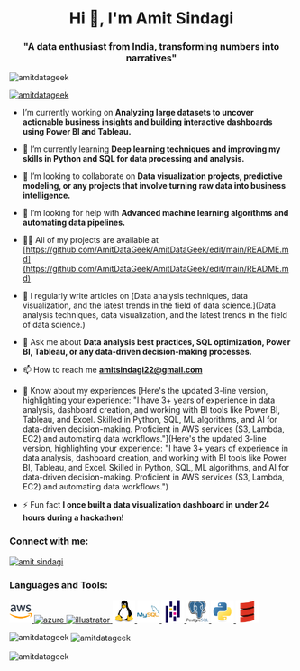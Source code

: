 <h1 align="center">Hi 👋, I'm Amit Sindagi</h1>
<h3 align="center">"A data enthusiast from India, transforming numbers into narratives"</h3>

<p align="left"> <img src="https://komarev.com/ghpvc/?username=amitdatageek&label=Profile%20views&color=0e75b6&style=flat" alt="amitdatageek" /> </p>

<p align="left"> <a href="https://github.com/ryo-ma/github-profile-trophy"><img src="https://github-profile-trophy.vercel.app/?username=amitdatageek" alt="amitdatageek" /></a> </p>

- I’m currently working on **Analyzing large datasets to uncover actionable business insights and building interactive dashboards using Power BI and Tableau.**

- 🌱 I’m currently learning **Deep learning techniques and improving my skills in Python and SQL for data processing and analysis.**

- 👯 I’m looking to collaborate on **Data visualization projects, predictive modeling, or any projects that involve turning raw data into business intelligence.**

- 🤝 I’m looking for help with **Advanced machine learning algorithms and automating data pipelines.**

- 👨‍💻 All of my projects are available at [https://github.com/AmitDataGeek/AmitDataGeek/edit/main/README.md](https://github.com/AmitDataGeek/AmitDataGeek/edit/main/README.md)

- 📝 I regularly write articles on [Data analysis techniques, data visualization, and the latest trends in the field of data science.](Data analysis techniques, data visualization, and the latest trends in the field of data science.)

- 💬 Ask me about **Data analysis best practices, SQL optimization, Power BI, Tableau, or any data-driven decision-making processes.**

- 📫 How to reach me **amitsindagi22@gmail.com**

- 📄 Know about my experiences [Here's the updated 3-line version, highlighting your experience: "I have 3+ years of experience in data analysis, dashboard creation, and working with BI tools like Power BI, Tableau, and Excel. Skilled in Python, SQL, ML algorithms, and AI for data-driven decision-making. Proficient in AWS services (S3, Lambda, EC2) and automating data workflows."](Here's the updated 3-line version, highlighting your experience: "I have 3+ years of experience in data analysis, dashboard creation, and working with BI tools like Power BI, Tableau, and Excel. Skilled in Python, SQL, ML algorithms, and AI for data-driven decision-making. Proficient in AWS services (S3, Lambda, EC2) and automating data workflows.")

- ⚡ Fun fact **I once built a data visualization dashboard in under 24 hours during a hackathon!**

<h3 align="left">Connect with me:</h3>
<p align="left">
<a href="https://linkedin.com/in/amit sindagi" target="blank"><img align="center" src="https://raw.githubusercontent.com/rahuldkjain/github-profile-readme-generator/master/src/images/icons/Social/linked-in-alt.svg" alt="amit sindagi" height="30" width="40" /></a>
</p>

<h3 align="left">Languages and Tools:</h3>
<p align="left"> <a href="https://aws.amazon.com" target="_blank" rel="noreferrer"> <img src="https://raw.githubusercontent.com/devicons/devicon/master/icons/amazonwebservices/amazonwebservices-original-wordmark.svg" alt="aws" width="40" height="40"/> </a> <a href="https://azure.microsoft.com/en-in/" target="_blank" rel="noreferrer"> <img src="https://www.vectorlogo.zone/logos/microsoft_azure/microsoft_azure-icon.svg" alt="azure" width="40" height="40"/> </a> <a href="https://www.adobe.com/in/products/illustrator.html" target="_blank" rel="noreferrer"> <img src="https://www.vectorlogo.zone/logos/adobe_illustrator/adobe_illustrator-icon.svg" alt="illustrator" width="40" height="40"/> </a> <a href="https://www.linux.org/" target="_blank" rel="noreferrer"> <img src="https://raw.githubusercontent.com/devicons/devicon/master/icons/linux/linux-original.svg" alt="linux" width="40" height="40"/> </a> <a href="https://www.mysql.com/" target="_blank" rel="noreferrer"> <img src="https://raw.githubusercontent.com/devicons/devicon/master/icons/mysql/mysql-original-wordmark.svg" alt="mysql" width="40" height="40"/> </a> <a href="https://pandas.pydata.org/" target="_blank" rel="noreferrer"> <img src="https://raw.githubusercontent.com/devicons/devicon/2ae2a900d2f041da66e950e4d48052658d850630/icons/pandas/pandas-original.svg" alt="pandas" width="40" height="40"/> </a> <a href="https://www.postgresql.org" target="_blank" rel="noreferrer"> <img src="https://raw.githubusercontent.com/devicons/devicon/master/icons/postgresql/postgresql-original-wordmark.svg" alt="postgresql" width="40" height="40"/> </a> <a href="https://www.python.org" target="_blank" rel="noreferrer"> <img src="https://raw.githubusercontent.com/devicons/devicon/master/icons/python/python-original.svg" alt="python" width="40" height="40"/> </a> <a href="https://www.scala-lang.org" target="_blank" rel="noreferrer"> <img src="https://raw.githubusercontent.com/devicons/devicon/master/icons/scala/scala-original.svg" alt="scala" width="40" height="40"/> </a> </p>

<p><img align="left" src="https://github-readme-stats.vercel.app/api/top-langs?username=amitdatageek&show_icons=true&locale=en&layout=compact" alt="amitdatageek" /></p>

<p>&nbsp;<img align="center" src="https://github-readme-stats.vercel.app/api?username=amitdatageek&show_icons=true&locale=en" alt="amitdatageek" /></p>

<p><img align="center" src="https://github-readme-streak-stats.herokuapp.com/?user=amitdatageek&" alt="amitdatageek" /></p>
